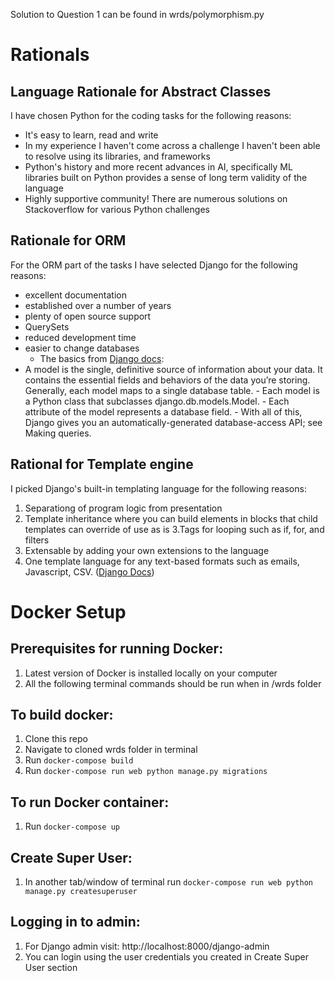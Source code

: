 Solution to Question 1 can be found in wrds/polymorphism.py

# Rationals

## Language Rationale for Abstract Classes
I have chosen Python for the coding tasks for the following reasons:
- It's easy to learn, read and write
- In my experience I haven't come across a challenge I haven't been able to resolve using its libraries, and frameworks
- Python's history and more recent advances in AI, specifically ML libraries built on Python provides a sense of long term validity of the language
- Highly supportive community! There are numerous solutions on Stackoverflow for various Python challenges

## Rationale for ORM
For the ORM part of the tasks I have selected Django for the following reasons:
- excellent documentation
- established over a number of years
- plenty of open source support
- QuerySets
- reduced development time
- easier to change databases
    - The basics from [Django docs](https://docs.djangoproject.com/en/4.1/topics/db/models/):
- A model is the single, definitive source of information about your data. It contains the essential fields and behaviors of the data you’re storing. Generally, each model maps to a single database table.
        - Each model is a Python class that subclasses django.db.models.Model.
        - Each attribute of the model represents a database field.
        - With all of this, Django gives you an automatically-generated database-access API; see Making queries.

## Rational for Template engine
I picked Django's built-in templating language for the following reasons:
1. Separationg of program logic from presentation
2. Template inheritance where you can build elements in blocks that child templates can override of use as is
3.Tags for looping such as if, for, and filters
4. Extensable by adding your own extensions to the language
5. One template language for any text-based formats such as emails, Javascript, CSV. ([Django Docs](https://docs.djangoproject.com/en/4.1/ref/templates/language/))

# Docker Setup

## Prerequisites for running Docker:
1. Latest version of Docker is installed locally on your computer
2. All the following terminal commands should be run when in /wrds folder

## To build docker:
1. Clone this repo
2. Navigate to cloned wrds folder in terminal
3. Run `docker-compose build`
4. Run `docker-compose run web python manage.py migrations`

## To run Docker container:
1. Run `docker-compose up`

## Create Super User:
1. In another tab/window of terminal run `docker-compose run web python manage.py createsuperuser`

## Logging in to admin:
1. For Django admin visit: http://localhost:8000/django-admin
2. You can login using the user credentials you created in Create Super User section

